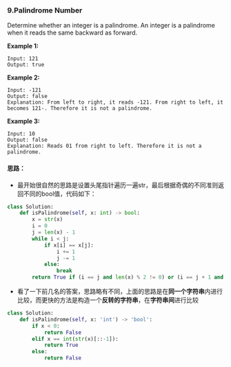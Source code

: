 ### 9.Palindrome Number

Determine whether an integer is a palindrome. An integer is a palindrome when it reads the same backward as forward.

**Example 1:**

```
Input: 121
Output: true
```

**Example 2:**

```
Input: -121
Output: false
Explanation: From left to right, it reads -121. From right to left, it becomes 121-. Therefore it is not a palindrome.
```

**Example 3:**

```
Input: 10
Output: false
Explanation: Reads 01 from right to left. Therefore it is not a palindrome.
```

#### 思路：

* 最开始很自然的思路是设置头尾指针遍历一遍str，最后根据奇偶的不同准则返回不同的bool值，代码如下：

```python
class Solution:
    def isPalindrome(self, x: int) -> bool:
        x = str(x)
        i = 0
        j = len(x) - 1
        while i < j:
            if x[i] == x[j]:
                i += 1
                j -= 1
            else:
                break
        return True if (i == j and len(x) % 2 != 0) or (i == j + 1 and len(x) % 2 == 0) else False
```

* 看了一下前几名的答案，思路略有不同，上面的思路是在**同一个字符串**内进行比较，而更快的方法是构造一个**反转的字符串**，在**字符串间**进行比较

```python
class Solution:
    def isPalindrome(self, x: 'int') -> 'bool':
        if x < 0:
            return False
        elif x == int(str(x)[::-1]):
            return True
        else:
            return False
```

